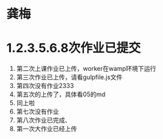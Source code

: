 # 龚梅



1.2.3.5.6.8次作业已提交
=======
1. 第二次上课作业已上传，worker在wamp环境下运行
2. 第三次作业已上传，请看gulpfile.js文件
3. 第四次没有作业2333
4. 第五次的上传了，具体看05的md
5. 同上啦
6. 第七次没有作业
7. 第八次作业已完成、
8. 第一次大作业已经上传
